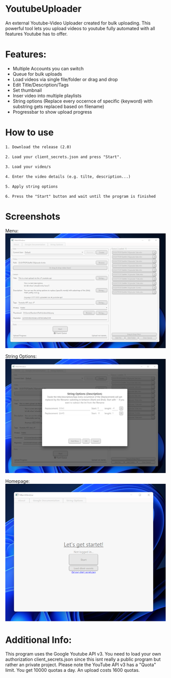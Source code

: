 # YoutubeUploader
An external Youtube-Video Uploader created for bulk uploading.
This powerful tool lets you upload videos to youtube fully automated with all features Youtube has to offer.

# Features:
- Multiple Accounts you can switch
- Queue for bulk uploads
- Load videos via single file/folder or drag and drop
- Edit Title/Description/Tags
- Set thumbnail
- Inser video into multiple playlists
- String options (Replace every occernce of specific {keyword} with substring gets replaced based on filename)
- Progressbar to show upload progress

# How to use
`1. Download the release (2.0)`

`2. Load your client_secrets.json and press "Start".`

`3. Load your video/s`

`4. Enter the video details (e.g. tilte, description...)`

`5. Apply string options`

`6. Press the "Start" button and wait until the program is finished`

# Screenshots

Menu:     
![menu](https://github.com/IcySnex/YoutubeUploader/raw/main/screenshots/inside.PNG)

String Options:     
![stropt](https://github.com/IcySnex/YoutubeUploader/raw/main/screenshots/stropt.png)

Homepage: 
![home](https://github.com/IcySnex/YoutubeUploader/raw/main/screenshots/home.PNG)

# Additional Info:
This program uses the Google Youtube API v3. You need to load your own authorization client_secrets.json since this isnt really a public program but rather an private project. Please note the YouTube API v3 has a "Quota" limit. You get 10000 quotas a day. An upload costs 1600 quotas.
